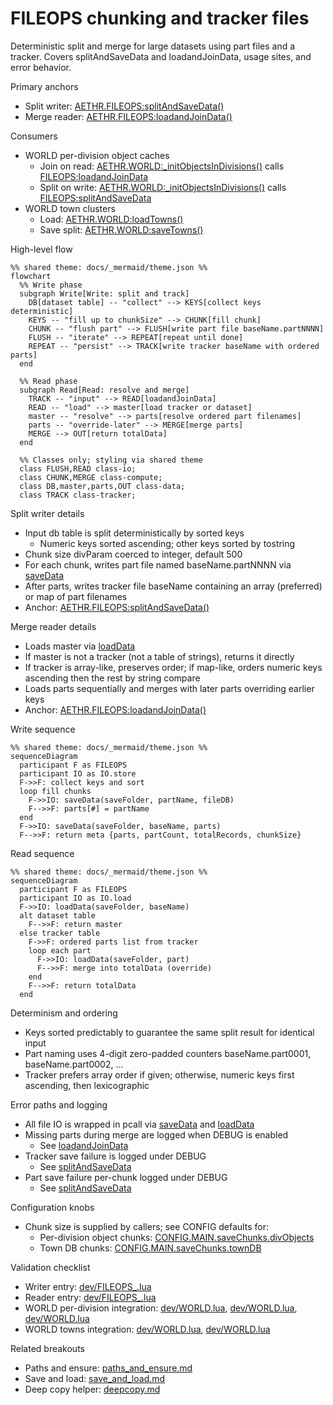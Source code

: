 # FILEOPS chunking and tracker files

Deterministic split and merge for large datasets using part files and a tracker. Covers splitAndSaveData and loadandJoinData, usage sites, and error behavior.

Primary anchors

- Split writer: [AETHR.FILEOPS:splitAndSaveData()](../../dev/FILEOPS_.lua:246)
- Merge reader: [AETHR.FILEOPS:loadandJoinData()](../../dev/FILEOPS_.lua:328)

Consumers

- WORLD per-division object caches
  - Join on read: [AETHR.WORLD:_initObjectsInDivisions()](../../dev/WORLD.lua:1395) calls [FILEOPS:loadandJoinData](../../dev/WORLD.lua:1406)
  - Split on write: [AETHR.WORLD:_initObjectsInDivisions()](../../dev/WORLD.lua:1415) calls [FILEOPS:splitAndSaveData](../../dev/WORLD.lua:1415)
- WORLD town clusters
  - Load: [AETHR.WORLD:loadTowns()](../../dev/WORLD.lua:1529)
  - Save split: [AETHR.WORLD:saveTowns()](../../dev/WORLD.lua:1541)

High-level flow

```mermaid
%% shared theme: docs/_mermaid/theme.json %%
flowchart
  %% Write phase
  subgraph Write[Write: split and track]
    DB[dataset table] -- "collect" --> KEYS[collect keys deterministic]
    KEYS -- "fill up to chunkSize" --> CHUNK[fill chunk]
    CHUNK -- "flush part" --> FLUSH[write part file baseName.partNNNN]
    FLUSH -- "iterate" --> REPEAT[repeat until done]
    REPEAT -- "persist" --> TRACK[write tracker baseName with ordered parts]
  end

  %% Read phase
  subgraph Read[Read: resolve and merge]
    TRACK -- "input" --> READ[loadandJoinData]
    READ -- "load" --> master[load tracker or dataset]
    master -- "resolve" --> parts[resolve ordered part filenames]
    parts -- "override-later" --> MERGE[merge parts]
    MERGE --> OUT[return totalData]
  end

  %% Classes only; styling via shared theme
  class FLUSH,READ class-io;
  class CHUNK,MERGE class-compute;
  class DB,master,parts,OUT class-data;
  class TRACK class-tracker;
```

Split writer details

- Input db table is split deterministically by sorted keys
  - Numeric keys sorted ascending; other keys sorted by tostring
- Chunk size divParam coerced to integer, default 500
- For each chunk, writes part file named baseName.partNNNN via [saveData](../../dev/FILEOPS_.lua:155)
- After parts, writes tracker file baseName containing an array (preferred) or map of part filenames
- Anchor: [AETHR.FILEOPS:splitAndSaveData()](../../dev/FILEOPS_.lua:246)

Merge reader details

- Loads master via [loadData](../../dev/FILEOPS_.lua:173)
- If master is not a tracker (not a table of strings), returns it directly
- If tracker is array-like, preserves order; if map-like, orders numeric keys ascending then the rest by string compare
- Loads parts sequentially and merges with later parts overriding earlier keys
- Anchor: [AETHR.FILEOPS:loadandJoinData()](../../dev/FILEOPS_.lua:328)

Write sequence

```mermaid
%% shared theme: docs/_mermaid/theme.json %%
sequenceDiagram
  participant F as FILEOPS
  participant IO as IO.store
  F->>F: collect keys and sort
  loop fill chunks
    F->>IO: saveData(saveFolder, partName, fileDB)
    F-->>F: parts[#] = partName
  end
  F->>IO: saveData(saveFolder, baseName, parts)
  F-->>F: return meta {parts, partCount, totalRecords, chunkSize}
```

Read sequence

```mermaid
%% shared theme: docs/_mermaid/theme.json %%
sequenceDiagram
  participant F as FILEOPS
  participant IO as IO.load
  F->>IO: loadData(saveFolder, baseName)
  alt dataset table
    F-->>F: return master
  else tracker table
    F->>F: ordered parts list from tracker
    loop each part
      F->>IO: loadData(saveFolder, part)
      F-->>F: merge into totalData (override)
    end
    F-->>F: return totalData
  end
```

Determinism and ordering

- Keys sorted predictably to guarantee the same split result for identical input
- Part naming uses 4-digit zero-padded counters baseName.part0001, baseName.part0002, ...
- Tracker prefers array order if given; otherwise, numeric keys first ascending, then lexicographic

Error paths and logging

- All file IO is wrapped in pcall via [saveData](../../dev/FILEOPS_.lua:155) and [loadData](../../dev/FILEOPS_.lua:173)
- Missing parts during merge are logged when DEBUG is enabled
  - See [loadandJoinData](../../dev/FILEOPS_.lua:395)
- Tracker save failure is logged under DEBUG
  - See [splitAndSaveData](../../dev/FILEOPS_.lua:309)
- Part save failure per-chunk logged under DEBUG
  - See [splitAndSaveData](../../dev/FILEOPS_.lua:287)

Configuration knobs

- Chunk size is supplied by callers; see CONFIG defaults for:
  - Per-division object chunks: [CONFIG.MAIN.saveChunks.divObjects](../../dev/CONFIG_.lua:241)
  - Town DB chunks: [CONFIG.MAIN.saveChunks.townDB](../../dev/CONFIG_.lua:242)

Validation checklist

- Writer entry: [dev/FILEOPS_.lua](../../dev/FILEOPS_.lua:246)
- Reader entry: [dev/FILEOPS_.lua](../../dev/FILEOPS_.lua:328)
- WORLD per-division integration: [dev/WORLD.lua](../../dev/WORLD.lua:1395), [dev/WORLD.lua](../../dev/WORLD.lua:1404), [dev/WORLD.lua](../../dev/WORLD.lua:1415)
- WORLD towns integration: [dev/WORLD.lua](../../dev/WORLD.lua:1529), [dev/WORLD.lua](../../dev/WORLD.lua:1541)

Related breakouts

- Paths and ensure: [paths_and_ensure.md](./paths_and_ensure.md)
- Save and load: [save_and_load.md](./save_and_load.md)
- Deep copy helper: [deepcopy.md](./deepcopy.md)